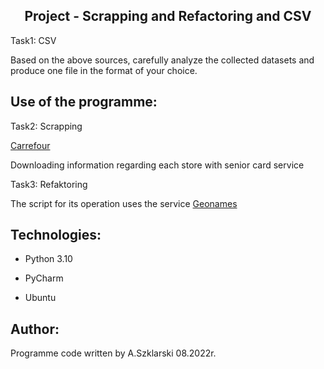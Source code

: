 <h2 align="center">Project - Scrapping and Refactoring and CSV</h2>

<p> Task1: CSV </p>
<p>Based on the above sources, carefully analyze the collected datasets and produce one file in the format of your choice.</p>

## Use of the programme:
<p> Task2: Scrapping </p>
<a href = 'https://www.carrefour.pl/sklepy' title="Carrefour" target="_blank">Carrefour</a>
<p> Downloading information regarding each store with senior card service </p>


<p> Task3: Refaktoring </p>
<p> The script for its operation uses the service <a href = 'https://www.geonames.org/' title="Geonames" target="_blank">Geonames</a></p>


## Technologies:
<ul>
<li><p>Python 3.10</p></li>
<li><p>PyCharm</p></li>
<li><p>Ubuntu</p></li>
</ul>

## Author:
Programme code written by A.Szklarski 08.2022r.

